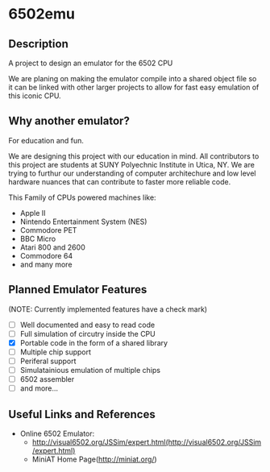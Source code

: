# 6502emu
## Description
A project to design an emulator for the 6502 CPU

We are planing on making the emulator compile into a shared object
file so it can be linked with other larger projects to allow for 
fast easy emulation of this iconic CPU.

## Why another emulator?
For education and fun.

We are designing this project with our education in mind. All contributors
to this project are students at SUNY Polyechnic Institute in Utica, NY. We
are trying to furthur our understanding of computer architechure and low 
level hardware nuances that can contribute to faster more reliable code.


This Family of CPUs powered machines like:
 - Apple II
 - Nintendo Entertainment System (NES)
 - Commodore PET
 - BBC Micro
 - Atari 800 and 2600
 - Commodore 64
 - and many more

## Planned Emulator Features 
(NOTE: Currently implemented features have a check mark)
- [ ] Well documented and easy to read code
- [ ] Full simulation of circutry inside the CPU
- [x] Portable code in the form of a shared library
- [ ] Multiple chip support
- [ ] Periferal support
- [ ] Simulatainious emulation of multiple chips
- [ ] 6502 assembler
- [ ] and more...

## Useful Links and References
- Online 6502 Emulator:
  - http://visual6502.org/JSSim/expert.html(http://visual6502.org/JSSim/expert.html)
  - MiniAT Home Page(http://miniat.org/)
